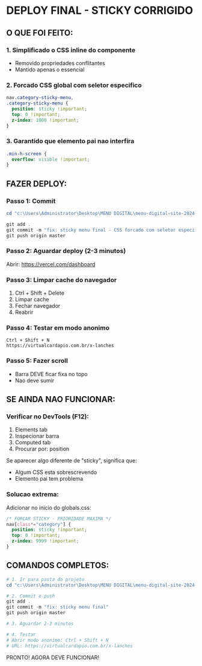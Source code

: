 # DEPLOY FINAL - STICKY CORRIGIDO

## O QUE FOI FEITO:

### 1. Simplificado o CSS inline do componente
- Removido propriedades conflitantes
- Mantido apenas o essencial

### 2. Forcado CSS global com seletor especifico
```css
nav.category-sticky-menu,
.category-sticky-menu {
  position: sticky !important;
  top: 0 !important;
  z-index: 1000 !important;
}
```

### 3. Garantido que elemento pai nao interfira
```css
.min-h-screen {
  overflow: visible !important;
}
```

## FAZER DEPLOY:

### Passo 1: Commit
```powershell
cd "c:\Users\Administrator\Desktop\MENU DIGITAL\menu-digital-site-2024-8773d37d606448f665f364adadb0de35da0262ad"

git add .
git commit -m "fix: sticky menu final - CSS forcado com seletor especifico"
git push origin master
```

### Passo 2: Aguardar deploy (2-3 minutos)
Abrir: https://vercel.com/dashboard

### Passo 3: Limpar cache do navegador
1. Ctrl + Shift + Delete
2. Limpar cache
3. Fechar navegador
4. Reabrir

### Passo 4: Testar em modo anonimo
```
Ctrl + Shift + N
https://virtualcardapio.com.br/x-lanches
```

### Passo 5: Fazer scroll
- Barra DEVE ficar fixa no topo
- Nao deve sumir

## SE AINDA NAO FUNCIONAR:

### Verificar no DevTools (F12):

1. Elements tab
2. Inspecionar barra
3. Computed tab
4. Procurar por: position

Se aparecer algo diferente de "sticky", significa que:
- Algum CSS esta sobrescrevendo
- Elemento pai tem problema

### Solucao extrema:

Adicionar no inicio do globals.css:

```css
/* FORCAR STICKY - PRIORIDADE MAXIMA */
nav[class*="category"] {
  position: sticky !important;
  top: 0 !important;
  z-index: 9999 !important;
}
```

## COMANDOS COMPLETOS:

```powershell
# 1. Ir para pasta do projeto
cd "c:\Users\Administrator\Desktop\MENU DIGITAL\menu-digital-site-2024-8773d37d606448f665f364adadb0de35da0262ad"

# 2. Commit e push
git add .
git commit -m "fix: sticky menu final"
git push origin master

# 3. Aguardar 2-3 minutos

# 4. Testar
# Abrir modo anonimo: Ctrl + Shift + N
# URL: https://virtualcardapio.com.br/x-lanches
```

PRONTO! AGORA DEVE FUNCIONAR!
